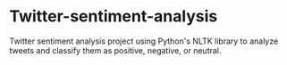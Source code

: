 # Twitter-sentiment-analysis
Twitter sentiment analysis project using Python's NLTK library to analyze tweets and classify them as positive, negative, or neutral.
